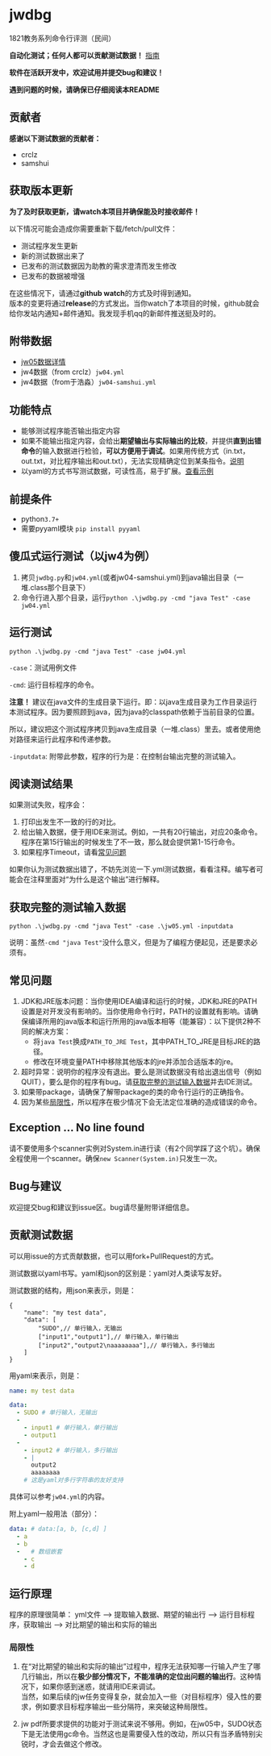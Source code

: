 # jwdbg

1821教务系列命令行评测（民间）

**自动化测试；任何人都可以贡献测试数据！** [指南](#贡献测试数据)

**软件在活跃开发中，欢迎试用并提交bug和建议！**

**遇到问题的时候，请确保已仔细阅读本README**

## 贡献者
**感谢以下测试数据的贡献者：**  
- crclz  
- samshui

## 获取版本更新
**为了及时获取更新，请watch本项目并确保能及时接收邮件！**

以下情况可能会造成你需要重新下载/fetch/pull文件：
- 测试程序发生更新
- 新的测试数据出来了
- 已发布的测试数据因为助教的需求澄清而发生修改
- 已发布的数据被增强

在这些情况下，请通过**github watch**的方式及时得到通知。  
版本的变更将通过**release**的方式发出。当你watch了本项目的时候，github就会给你发站内通知+邮件通知。我发现手机qq的新邮件推送挺及时的。

## 附带数据
- [jw05数据详情](./jw05-readme.md)
- jw4数据（from crclz）`jw04.yml`
- jw4数据（from于浩淼）`jw04-samshui.yml`

## 功能特点
- 能够测试程序能否输出指定内容
- 如果不能输出指定内容，会给出**期望输出与实际输出的比较**，并提供**直到出错命令**的输入数据进行检验，**可以方便用于调试**。如果用传统方式（in.txt，out.txt，对比程序输出和out.txt），无法实现精确定位到某条指令。[说明](#阅读测试结果)
- 以yaml的方式书写测试数据，可读性高，易于扩展。[查看示例](./jw04.yml)

## 前提条件
- python`3.7+`
- 需要pyyaml模块 `pip install pyyaml`

## 傻瓜式运行测试（以jw4为例）
1. 拷贝`jwdbg.py`和`jw04.yml`(或者jw04-samshui.yml)到java输出目录（一堆.class那个目录下）
2. 命令行进入那个目录，运行`python .\jwdbg.py -cmd "java Test" -case jw04.yml`

## 运行测试
`python .\jwdbg.py -cmd "java Test" -case jw04.yml`

`-case`：测试用例文件

`-cmd`: 运行目标程序的命令。

**注意！** 建议在java文件的生成目录下运行。即：以java生成目录为工作目录运行本测试程序。因为要照顾到java，因为java的classpath依赖于当前目录的位置。

所以，建议把这个测试程序拷贝到java生成目录（一堆.class）里去。或者使用绝对路径来运行此程序和传递参数。

`-inputdata`: 附带此参数，程序的行为是：在控制台输出完整的测试输入。

## 阅读测试结果
如果测试失败，程序会：
1. 打印出发生不一致的行的对比。
2. 给出输入数据，便于用IDE来测试。例如，一共有20行输出，对应20条命令。程序在第15行输出的时候发生了不一致，那么就会提供第1-15行命令。
3. 如果程序Timeout，请看[常见问题](#常见问题)

如果你认为测试数据出错了，不妨先浏览一下.yml测试数据，看看注释。编写者可能会在注释里面对“为什么是这个输出”进行解释。

## 获取完整的测试输入数据
`python .\jwdbg.py -cmd "java Test" -case .\jw05.yml -inputdata`

说明：虽然`-cmd "java Test"`没什么意义，但是为了编程方便起见，还是要求必须有。

## 常见问题
1. JDK和JRE版本问题：当你使用IDEA编译和运行的时候，JDK和JRE的PATH设置是对开发没有影响的。当你使用命令行时，PATH的设置就有影响。请确保编译所用的java版本和运行所用的java版本相等（能兼容）：以下提供2种不同的解决方案：
   - 将`java Test`换成`PATH_TO_JRE Test`，其中PATH_TO_JRE是目标JRE的路径。
   - 修改在环境变量PATH中移除其他版本的jre并添加合适版本的jre。
2. 超时异常：说明你的程序没有退出。要么是测试数据没有给出退出信号（例如QUIT），要么是你的程序有bug。请[获取完整的测试输入数据](#获取完整的测试输入数据)并去IDE测试。
3. 如果带package，请确保了解带package的类的命令行运行的正确指令。
4. 因为某些[局限性](#局限性)，所以程序在极少情况下会无法定位准确的造成错误的命令。

## Exception ... No line found
请不要使用多个scanner实例对System.in进行读（有2个同学踩了这个坑）。确保全程使用一个scanner。确保`new Scanner(System.in)`只发生一次。


## Bug与建议
欢迎提交bug和建议到issue区。bug请尽量附带详细信息。

## 贡献测试数据
可以用issue的方式贡献数据，也可以用fork+PullRequest的方式。

测试数据以yaml书写。yaml和json的区别是：yaml对人类读写友好。

测试数据的结构，用json来表示，则是：
```jsonc
{
    "name": "my test data",
    "data": [
        "SUDO",// 单行输入，无输出
        ["input1","output1"],// 单行输入，单行输出
        ["input2","output2\naaaaaaaa"],// 单行输入，多行输出
    ]
}
```
用yaml来表示，则是：
```yaml
name: my test data

data:
  - SUDO # 单行输入，无输出
  -
    - input1 # 单行输入，单行输出
    - output1
  - 
    - input2 # 单行输入，多行输出
    - |
      output2
      aaaaaaaa
    # 这是yaml对多行字符串的友好支持
```

具体可以参考`jw04.yml`的内容。

附上yaml一般用法（部分）：
```yaml
data: # data:[a, b, [c,d] ]
  - a
  - b
  -   # 数组嵌套
    - c
    - d
```

## 运行原理
程序的原理很简单：
yml文件 --> 提取输入数据、期望的输出行 --> 运行目标程序，获取输出 --> 对比期望的输出和实际的输出

### 局限性

1. 在“对比期望的输出和实际的输出”过程中，程序无法获知哪一行输入产生了哪几行输出，所以在**极少部分情况下，不能准确的定位出问题的输出行**。这种情况下，如果你感到迷惑，就请用IDE来调试。  
当然，如果后续的jw任务变得复杂，就会加入一些（对目标程序）侵入性的要求，例如要求目标程序输出一些分隔符，来突破这种局限性。

2. jw pdf所要求提供的功能对于测试来说不够用。例如，在jw05中，SUDO状态下是无法使用gc命令。当然这也是需要侵入性的改动，所以只有当矛盾特别尖锐时，才会去做这个修改。

